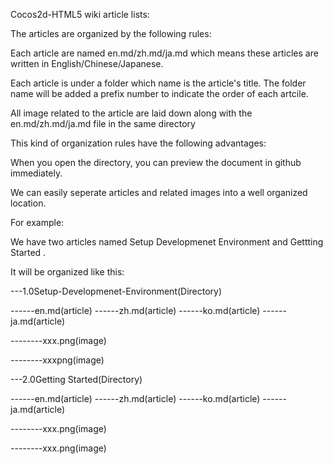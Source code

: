 Cocos2d-HTML5 wiki article lists:

The articles are organized by the following rules:

Each article are named en.md/zh.md/ja.md which means these articles are written in English/Chinese/Japanese.

Each article is under a folder which name is the article's title. The folder name will be added a prefix number to indicate the order of each artcile.

All image related to the article are laid down along with the en.md/zh.md/ja.md file in the same directory

This kind of organization rules have the following advantages:

When you open the directory, you can preview the document in github immediately.

We can easily seperate articles and related images into a well organized location.

For example:

We have two articles named Setup Developmenet Environment and Gettting Started .

It will be organized like this:

---1.0Setup-Developmenet-Environment(Directory)

------en.md(article)
------zh.md(article)
------ko.md(article)
------ja.md(article)

--------xxx.png(image)

--------xxxpng(image)

---2.0Getting Started(Directory)

------en.md(article)
------zh.md(article)
------ko.md(article)
------ja.md(article)

--------xxx.png(image)

--------xxx.png(image)
